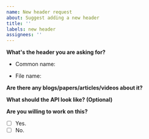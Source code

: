 ```yaml
---
name: New header request
about: Suggest adding a new header
title: ''
labels: new header
assignees: ''
---
```


**What's the header you are asking for?**

- Common name: <!-- The name competitive programmers call this algorithm/data structure -->

- File name: <!-- the file name you want for this header -->

<!-- What can it do? -->

**Are there any blogs/papers/articles/videos about it?**

<!-- Provide a link that people can learn this algorithm/data structure. -->

**What should the API look like? (Optional)**

<!-- You can list what functions should this header have here. -->

**Are you willing to work on this?**

- [ ] Yes.
- [ ] No.
